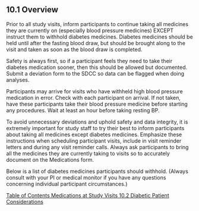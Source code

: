 ## 10.1 Overview

Prior to all study visits, inform participants to continue taking all medicines they are currently on (especially blood pressure medicines) EXCEPT instruct them to withhold diabetes medicines. Diabetes medicines should be held until after the fasting blood draw, but should be brought along to the visit and taken as soon as the blood draw is completed.

Safety is always first, so if a participant feels they need to take their diabetes medication sooner, then this should be allowed but documented. Submit a deviation form to the SDCC so data can be flagged when doing analyses.

Participants may arrive for visits who have withheld high blood pressure medication in error. Check with each participant on arrival. If not taken, have these participants take their blood pressure medicine before starting any procedures. Wait at least an hour before taking resting BP.

To avoid unnecessary deviations and uphold safety and data integrity, it is extremely important for study staff to try their best to inform participants about taking all medicines except diabetes medicines. Emphasize these instructions when scheduling participant visits, include in visit reminder letters and during any visit reminder calls. Always ask participants to bring all the medicines they are currently taking to visits so to accurately document on the Medications form.

Below is a list of diabetes medicines participants should withhold. (Always consult with your PI or medical monitor if you have any questions concerning individual participant circumstances.)


<div class="center">
<div class="btn-group">
  <a href=":pages_path:/manuals/medications/10-00-medications-toc.md" class="btn btn-default">
    <span class="glyphicon glyphicon-chevron-left"></span>
    Table of Contents
  </a>

  <a href=":pages_path:/manuals/medications" class="btn btn-default">
    <span class="glyphicon glyphicon-chevron-up"></span>
    Medications at Study Visits
  </a>

  <a href=":pages_path:/manuals/medications/10-02-diabetic-patients.md" class="btn btn-success">
    10.2 Diabetic Patient Considerations
    <span class="glyphicon glyphicon-chevron-right"></span>
  </a>
</div>
</div>
